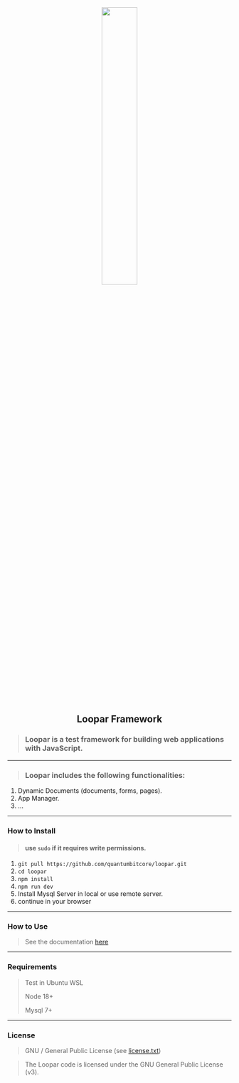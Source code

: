 <div align = "center">
    <img src = "https://user-images.githubusercontent.com/87505840/196835270-bb77df87-9880-4933-b0ff-289eb54c0202.svg" height = "" width = "40%">
    <h2>Loopar Framework</h2>

</div>

> ### Loopar is a test framework for building web applications with JavaScript.
___
> ### Loopar includes the following functionalities:

1. Dynamic Documents (documents, forms, pages).
2. App Manager.
3. ...
___
### How to Install
> #### use `sudo` if it requires write permissions.
> 
1. `git pull https://github.com/quantumbitcore/loopar.git`
2. `cd loopar`
3. `npm install`
4. `npm run dev`
5. Install Mysql Server in local or use remote server.
6. continue in your browser

___
### How to Use
> See the documentation [here](https://github.com/quantumbitcore/loopar/wiki)

___
### Requirements
>Test in Ubuntu WSL
>
>Node 18+
> 
> Mysql 7+

___

### License
> GNU / General Public License (see [license.txt](license.txt))

> The Loopar code is licensed under the GNU General Public License (v3).
